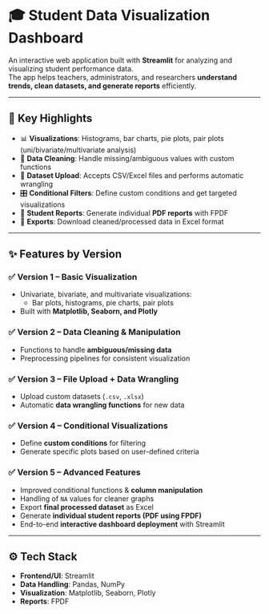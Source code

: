 # 🎓 Student Data Visualization Dashboard

An interactive web application built with **Streamlit** for analyzing and visualizing student performance data.  
The app helps teachers, administrators, and researchers **understand trends, clean datasets, and generate reports** efficiently.

---

## 🔑 Key Highlights
- 📊 **Visualizations**: Histograms, bar charts, pie plots, pair plots (uni/bivariate/multivariate analysis)  
- 🧹 **Data Cleaning**: Handle missing/ambiguous values with custom functions  
- 📂 **Dataset Upload**: Accepts CSV/Excel files and performs automatic wrangling  
- 🎛️ **Conditional Filters**: Define custom conditions and get targeted visualizations  
- 📑 **Student Reports**: Generate individual **PDF reports** with FPDF  
- 💾 **Exports**: Download cleaned/processed data in Excel format  

---

## ✨ Features by Version

### ✅ Version 1 – Basic Visualization
- Univariate, bivariate, and multivariate visualizations:
  - Bar plots, histograms, pie charts, pair plots
- Built with **Matplotlib, Seaborn, and Plotly**

### ✅ Version 2 – Data Cleaning & Manipulation
- Functions to handle **ambiguous/missing data**
- Preprocessing pipelines for consistent visualization

### ✅ Version 3 – File Upload + Data Wrangling
- Upload custom datasets (`.csv`, `.xlsx`)  
- Automatic **data wrangling functions** for new data

### ✅ Version 4 – Conditional Visualizations
- Define **custom conditions** for filtering  
- Generate specific plots based on user-defined criteria

### ✅ Version 5 – Advanced Features
- Improved conditional functions & **column manipulation**  
- Handling of `NA` values for cleaner graphs  
- Export **final processed dataset** as Excel  
- Generate **individual student reports (PDF using FPDF)**  
- End-to-end **interactive dashboard deployment** with Streamlit



---

## ⚙️ Tech Stack
- **Frontend/UI**: Streamlit  
- **Data Handling**: Pandas, NumPy  
- **Visualization**: Matplotlib, Seaborn, Plotly  
- **Reports**: FPDF  

